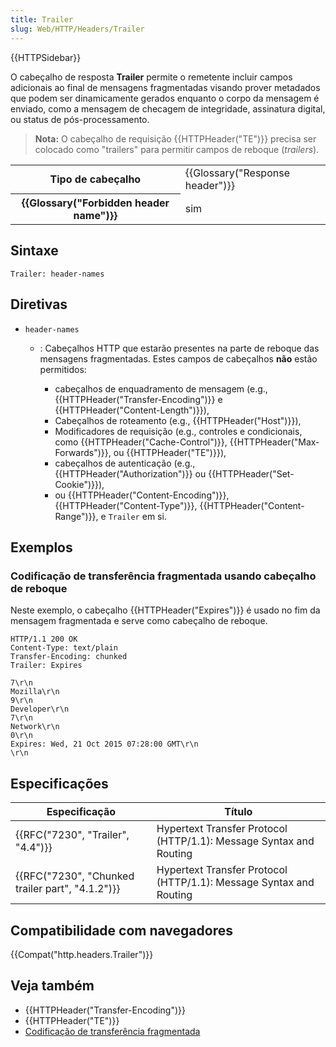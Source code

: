 ```yaml
---
title: Trailer
slug: Web/HTTP/Headers/Trailer
---
```


{{HTTPSidebar}}

O cabeçalho de resposta **Trailer** permite o remetente incluir campos adicionais ao final de mensagens fragmentadas visando prover metadados que podem ser dinamicamente gerados enquanto o corpo da mensagem é enviado, como a mensagem de checagem de integridade, assinatura digital, ou status de pós-processamento.

> **Nota:** O cabeçalho de requisição {{HTTPHeader("TE")}} precisa ser colocado como "trailers" para permitir campos de reboque (_trailers_).

<table class="properties">
  <tbody>
    <tr>
      <th scope="row">Tipo de cabeçalho</th>
      <td>{{Glossary("Response header")}}</td>
    </tr>
    <tr>
      <th scope="row">{{Glossary("Forbidden header name")}}</th>
      <td>sim</td>
    </tr>
  </tbody>
</table>

## Sintaxe

```
Trailer: header-names
```

## Diretivas

- `header-names`

  - : Cabeçalhos HTTP que estarão presentes na parte de reboque das mensagens fragmentadas. Estes campos de cabeçalhos **não** estão permitidos:

    - cabeçalhos de enquadramento de mensagem (e.g., {{HTTPHeader("Transfer-Encoding")}} e {{HTTPHeader("Content-Length")}}),
    - Cabeçalhos de roteamento (e.g., {{HTTPHeader("Host")}}),
    - Modificadores de requisição (e.g., controles e condicionais, como {{HTTPHeader("Cache-Control")}}, {{HTTPHeader("Max-Forwards")}}, ou {{HTTPHeader("TE")}}),
    - cabeçalhos de autenticação (e.g., {{HTTPHeader("Authorization")}} ou {{HTTPHeader("Set-Cookie")}}),
    - ou {{HTTPHeader("Content-Encoding")}}, {{HTTPHeader("Content-Type")}}, {{HTTPHeader("Content-Range")}}, e `Trailer` em si.

## Exemplos

### Codificação de transferência fragmentada usando cabeçalho de reboque

Neste exemplo, o cabeçalho {{HTTPHeader("Expires")}} é usado no fim da mensagem fragmentada e serve como cabeçalho de reboque.

```
HTTP/1.1 200 OK
Content-Type: text/plain
Transfer-Encoding: chunked
Trailer: Expires

7\r\n
Mozilla\r\n
9\r\n
Developer\r\n
7\r\n
Network\r\n
0\r\n
Expires: Wed, 21 Oct 2015 07:28:00 GMT\r\n
\r\n
```

## Especificações

| Especificação                                                    | Título                                                             |
| ---------------------------------------------------------------- | ------------------------------------------------------------------ |
| {{RFC("7230", "Trailer", "4.4")}}                     | Hypertext Transfer Protocol (HTTP/1.1): Message Syntax and Routing |
| {{RFC("7230", "Chunked trailer part", "4.1.2")}} | Hypertext Transfer Protocol (HTTP/1.1): Message Syntax and Routing |

## Compatibilidade com navegadores

{{Compat("http.headers.Trailer")}}

## Veja também

- {{HTTPHeader("Transfer-Encoding")}}
- {{HTTPHeader("TE")}}
- [Codificação de transferência fragmentada](https://en.wikipedia.org/wiki/Chunked_transfer_encoding)
